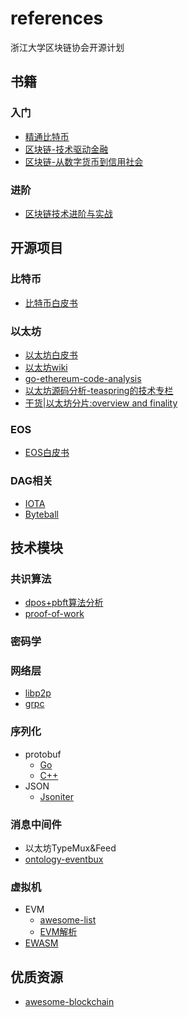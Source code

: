 # references
浙江大学区块链协会开源计划

## 书籍
### 入门
- [精通比特币](http://book.8btc.com/books/6/masterbitcoin2cn/_book/)
- [区块链-技术驱动金融](https://book.douban.com/subject/26860970/)
- [区块链-从数字货币到信用社会](http://book.8btc.com/blockchain-credit)

### 进阶
- [区块链技术进阶与实战](https://item.jd.com/12340068.html)

## 开源项目
### 比特币
- [比特币白皮书](https://bitcoin.org/bitcoin.pdf)


### 以太坊
- [以太坊白皮书](https://github.com/ethereum/wiki/wiki/White-Paper)
- [以太坊wiki](https://github.com/ethereum/wiki/wiki)
- [go-ethereum-code-analysis](https://github.com/ZtesoftCS/go-ethereum-code-analysis)
- [以太坊源码分析-teaspring的技术专栏](https://blog.csdn.net/teaspring)
- [干货|以太坊分片:overview and finality](https://ethfans.org/posts/ethereum-sharding-and-finality)

### EOS
- [EOS白皮书](https://github.com/EOSIO/Documentation/blob/master/TechnicalWhitePaper.md)

### DAG相关

- [IOTA](https://docs.iota.org/introduction)
- [Byteball](https://byteball.org/)



## 技术模块

### 共识算法

- [dpos+pbft算法分析](https://github.com/sqfasd/dpos-pbft)
- [proof-of-work](https://github.com/indutny/proof-of-work)

### 密码学

### 网络层

- [libp2p](https://github.com/libp2p)
- [grpc](https://github.com/grpc)

### 序列化

- protobuf
  - [Go](https://github.com/golang/protobuf)
  - [C++](https://github.com/google/protobuf)
- JSON
  - [Jsoniter](https://github.com/json-iterator)

### 消息中间件

- 以太坊TypeMux&Feed
- [ontology-eventbux](https://github.com/ontio/ontology-eventbus)

### 虚拟机

- EVM
  - [awesome-list](https://github.com/ethereum/wiki/wiki/Ethereum-Virtual-Machine-(EVM)-Awesome-List)
  - [EVM解析](https://github.com/CoinCulture/evm-tools/blob/master/analysis/guide.md)
- [EWASM](https://github.com/ewasm)

## 优质资源
- [awesome-blockchain](https://github.com/chaozh/awesome-blockchain-cn)
